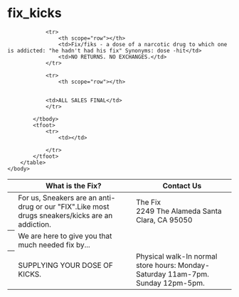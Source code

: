 # fix_kicks<!DOCTYPE html>
<html>
	<head>
		<title>Home_Comparison_CH6</title>
	</head>
	<body>
		<table>
			<thead>
				<tr>
					<th></th>
					<th scope="col">What is the Fix?</th>
					<th scope="col">Contact Us</th>
			  	</tr>
			</thead>
			<tbody>
				<tr>
					<th scope="row"></th>
					<td>For us, Sneakers are an anti-drug or our "FIX".Like most drugs sneakers/kicks are an addiction.</td>
					<td>The Fix<br>2249 The Alameda Santa Clara, CA 95050</td>
				</tr>
				<tr>
					<th scope="row"></th>
    			<td>We are here to give you that much needed fix by... </td>
					<td></td>
				</tr>
				<tr>
					<th scope="row"></th>
					<td>SUPPLYING YOUR DOSE OF KICKS.</td>
					<td>Physical walk-In normal store hours: Monday-Saturday 11am-7pm. Sunday 12pm-5pm.</td>
				</tr>
			
				<tr>
					<th scope="row"></th>
					<td>Fix/fiks - a dose of a narcotic drug to which one is addicted: "he hadn't had his fix" Synonyms: dose -hit</td>
					<td>NO RETURNS. NO EXCHANGES.</td>
				</tr>	
				
				<tr>
					<th scope="row"></th>
				
          
				<td>ALL SALES FINAL</td>
				</tr>
	
			</tbody>
			<tfoot>
				<tr>
					<td></td>
					
				</tr>
			</tfoot>
		</table>
	</body>
</html>
